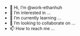 - 👋 Hi, I’m @work-ethanhuh
- 👀 I’m interested in ...
- 🌱 I’m currently learning ...
- 💞️ I’m looking to collaborate on ...
- 📫 How to reach me ...

<!---
work-ethanhuh/work-ethanhuh is a ✨ special ✨ repository because its `README.md` (this file) appears on your GitHub profile.
You can click the Preview link to take a look at your changes.
--->
